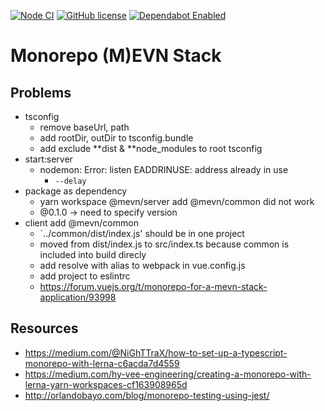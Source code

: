 [![Node CI](https://github.com/bmacher/mevn/workflows/Node%20CI/badge.svg)](https://github.com/bmacher/mevn/actions?query=workflow%3A%22Node+CI%22)
[![GitHub license](https://img.shields.io/github/license/bmacher/mevn.svg)](https://github.com/bmacher/mevn/blob/master/LICENSE)
[![Dependabot Enabled](https://api.dependabot.com/badges/status?host=github&repo=bmacher/mevn-template)](https://github.com/bmacher/mevn-template/network/updates)

# Monorepo (M)EVN Stack

## Problems

- tsconfig
  - remove baseUrl, path
  - add rootDir, outDir to tsconfig.bundle
  - add exclude **dist & **node_modules to root tsconfig
- start:server
  - nodemon: Error: listen EADDRINUSE: address already in use
    - `--delay`
- package as dependency
  - yarn workspace @mevn/server add @mevn/common did not work
  - @0.1.0 -> need to specify version
- client add @mevn/common
  -  `../common/dist/index.js' should be in one project
  - moved from dist/index.js to src/index.ts because common is included into build direcly
  - add resolve with alias to webpack in vue.config.js
  - add project to eslintrc
  - https://forum.vuejs.org/t/monorepo-for-a-mevn-stack-application/93998

## Resources

- https://medium.com/@NiGhTTraX/how-to-set-up-a-typescript-monorepo-with-lerna-c6acda7d4559
- https://medium.com/hy-vee-engineering/creating-a-monorepo-with-lerna-yarn-workspaces-cf163908965d
- http://orlandobayo.com/blog/monorepo-testing-using-jest/
